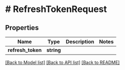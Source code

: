 # # RefreshTokenRequest

## Properties

Name | Type | Description | Notes
------------ | ------------- | ------------- | -------------
**refresh_token** | **string** |  |

[[Back to Model list]](../../README.md#models) [[Back to API list]](../../README.md#endpoints) [[Back to README]](../../README.md)
